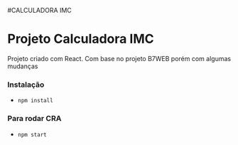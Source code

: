
#CALCULADORA IMC

# Projeto Calculadora IMC

Projeto criado com React.
Com base no projeto B7WEB porém com algumas mudanças

### Instalação

- `npm install`

### Para rodar CRA
- `npm start`